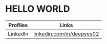 # HELLO WORLD #
| Profiles | Links |
|----------|-------|
| LinkedIn | <a href="https://www.linkedin.com/in/deepyes02" target="_blank" title="LinkedIn Profile">linkedin.com/in/deepyes02</a> |



